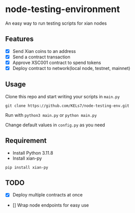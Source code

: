 # node-testing-environment
An easy way to run testing scripts for xian nodes

## Features
- [x] Send Xian coins to an address
- [x] Send a contract transaction
- [x] Approve XSC001 contract to spend tokens
- [x] Deploy contract to network(local node, testnet, mainnet)

## Usage
Clone this repo and start writing your scripts in `main.py`
```
git clone https://github.com/KELs7/node-testing-env.git
```
Run with `python3 main.py` or `python main.py`

Change default values in `config.py` as you need

## Requirement
* Install Python 3.11.8
* Install xian-py
```
pip install xian-py
```
## TODO
- [x] Deploy multiple contracts at once
- [] Wrap node endpoints for easy use
